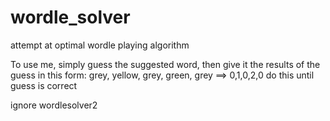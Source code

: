 # wordle_solver
attempt at optimal wordle playing algorithm


To use me, simply guess the suggested word, then give it the results of the guess in this form:
grey, yellow, grey, green, grey ==> 0,1,0,2,0
do this until guess is correct

ignore wordlesolver2
